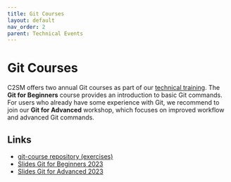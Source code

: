 ```yaml
---
title: Git Courses
layout: default
nav_order: 2
parent: Technical Events
---
```


# Git Courses

C2SM offers two annual Git courses as part of our [technical training](https://c2sm.ethz.ch/education/technical-training.html).
The **Git for Beginners** course provides an introduction to basic Git commands. For users who already have some experience with Git, we recommend to join our **Git for Advanced** workshop, which focuses on improved workflow and advanced Git commands.

## Links

- [git-course repository (exercises)](https://github.com/C2SM/git-course/)
- [Slides Git for Beginners 2023](https://polybox.ethz.ch/index.php/s/y74Imif9I0OGAk5)
- [Slides Git for Advanced 2023](https://polybox.ethz.ch/index.php/s/lnEJyMAFr0KoqsO)
